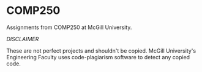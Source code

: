 # COMP250
 Assignments from COMP250 at McGill University.
 
*DISCLAIMER*

These are not perfect projects and shouldn't be copied.
McGill University's Engineering Faculty uses code-plagiarism software to detect any copied code.
